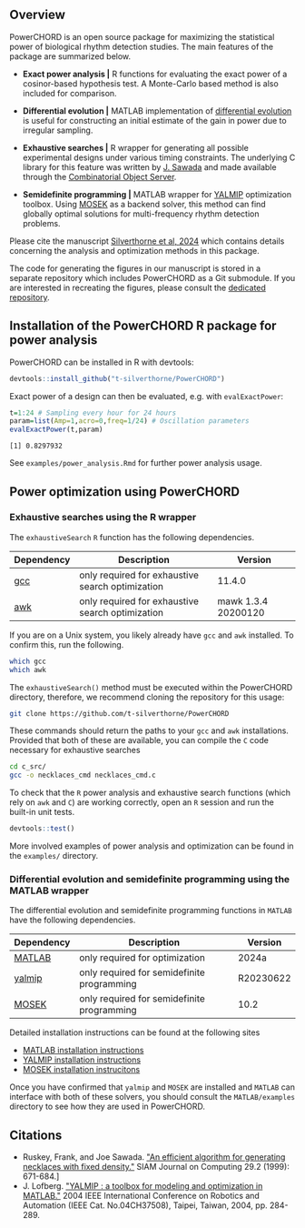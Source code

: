 ## Overview
PowerCHORD is an open source package for maximizing the statistical power of biological rhythm detection studies. The main features of the package are summarized below.

* **Exact power analysis |**
R functions for evaluating the exact power of a cosinor-based hypothesis test. A Monte-Carlo based method is also included for comparison.

* **Differential evolution |**
MATLAB implementation of [differential evolution](https://en.wikipedia.org/wiki/Differential_evolution) is useful for constructing an initial estimate of the gain in power due to irregular sampling.

* **Exhaustive searches |**
R wrapper for generating all possible experimental designs under various timing constraints. The underlying C library for this feature was written by [J. Sawada](https://www.socs.uoguelph.ca/~sawada/) and made available through the [Combinatorial Object Server](http://combos.org/index). 

* **Semidefinite programming |**
MATLAB wrapper for [YALMIP](https://yalmip.github.io) optimization toolbox. Using [MOSEK](https://www.mosek.com) as a backend solver, this method can find globally optimal solutions for multi-frequency rhythm detection problems.

Please cite the manuscript [Silverthorne et al, 2024](https://www.biorxiv.org/content/10.1101/2024.05.19.594858v1.abstract) which contains details concerning the analysis and optimization methods in this package.

The code for generating the figures in our manuscript is stored in a separate repository which includes PowerCHORD as a Git submodule. If you are interested in recreating the figures, please consult the [dedicated repository](https://github.com/t-silverthorne/powerCHORD2).

## Installation of the PowerCHORD R package for power analysis

PowerCHORD can be installed in R with devtools:

```r
devtools::install_github("t-silverthorne/PowerCHORD")
```

Exact power of a design can then be evaluated, e.g. with `evalExactPower`:

```r
t=1:24 # Sampling every hour for 24 hours
param=list(Amp=1,acro=0,freq=1/24) # Oscillation parameters
evalExactPower(t,param)
```

```
[1] 0.8297932
```

See `examples/power_analysis.Rmd` for further power analysis usage.

## Power optimization using PowerCHORD

### Exhaustive searches using the R wrapper

The `exhaustiveSearch` `R` function has the following dependencies. 

|**Dependency**|**Description**|**Version**|
| --- | --- | --- |
|[gcc](https://gcc.gnu.org)| only required for exhaustive search optimization | 11.4.0 |
|[awk](https://invisible-island.net/mawk/) | only required for exhaustive search optimization | mawk 1.3.4 20200120|

If you are on a Unix system, you likely already have `gcc` and `awk` installed. To confirm this, run the following.
```bash
which gcc
which awk
```

The `exhaustiveSearch()` method must be executed within the PowerCHORD directory, 
therefore, we recommend cloning the repository for this usage:

```bash
git clone https://github.com/t-silverthorne/PowerCHORD
```

These commands should return the paths to your `gcc` and `awk` installations.  Provided that both of these are available, you can compile the `C` code necessary for exhaustive searches
```bash
cd c_src/
gcc -o necklaces_cmd necklaces_cmd.c
```

To check that the `R` power analysis and exhaustive search functions (which rely on `awk` and `C`) are working correctly, open an `R` session and run the built-in unit tests.

```r
devtools::test()
```

More involved examples of power analysis and optimization can be found in the `examples/`  directory.

### Differential evolution and semidefinite programming using the MATLAB wrapper 

The differential evolution and semidefinite programming functions in `MATLAB` have the following dependencies. 

|**Dependency**|**Description**|**Version**|
| --- | --- | --- |
|[MATLAB](https://www.mathworks.com/products/matlab.html)| only required for optimization | 2024a|
|[yalmip](https://yalmip.github.io)| only required for semidefinite programming| R20230622 |
|[MOSEK](https://www.mosek.com)| only required for semidefinite programming |10.2|

Detailed installation instructions can be found at the following sites

* [MATLAB installation instructions](https://www.mathworks.com/?s_tid=gn_logo)
* [YALMIP installation instructions](https://yalmip.github.io/tutorial/installation/)
* [MOSEK installation instrucitons](https://docs.mosek.com/latest/install/installation.html)

Once you have confirmed that `yalmip` and `MOSEK` are installed and `MATLAB` can interface with both of these solvers, you should consult the `MATLAB/examples` directory to see how they are used in PowerCHORD. 


## Citations

* Ruskey, Frank, and Joe Sawada. ["An efficient algorithm for generating necklaces with fixed density."](https://epubs.siam.org/doi/abs/10.1137/S0097539798344112?casa_token=ko7rRR507vUAAAAA:4UT-zE9qX7b_AWCKkDg6bWwEgTnBCZ_83JEda2rdePbMXZQ_S7EnNl1y0iWfvNO22iBb9qMFg4oG) SIAM Journal on Computing 29.2 (1999): 671-684.]
* J. Lofberg. ["YALMIP : a toolbox for modeling and optimization in MATLAB."](https://ieeexplore.ieee.org/document/1393890) 2004 IEEE International Conference on Robotics and Automation (IEEE Cat. No.04CH37508), Taipei, Taiwan, 2004, pp. 284-289.

